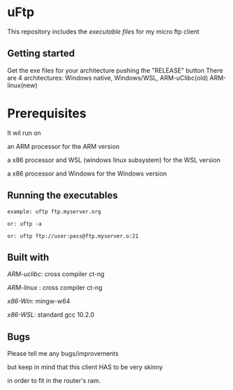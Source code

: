 # uFtp

This repository includes the *executable files* for my micro ftp client

## Getting started

Get the exe files for your architecture pushing the "RELEASE" button
There are 4 architectures: Windows native, Windows/WSL, ARM-uClibc(old) ARM-linux(new)

# Prerequisites

It wil run on

an ARM processor for the ARM version

a x86 processor and WSL (windows linux subsystem) for the WSL version

a x86 processor and Windows for the Windows version

## Running the executables

    example: uftp ftp.myserver.org

    or: uftp -a

    or: uftp ftp://user:pass@ftp.myserver.o:21

## Built with

*ARM-uclibc*: cross compiler ct-ng

*ARM-linux* : cross compiler ct-ng

*x86-Win*: mingw-w64

*x86-WSL*: standard gcc 10.2.0

## Bugs

Please tell me any bugs/improvements

but keep in mind that this client HAS to be very skinny

in order to fit in the router's ram.

